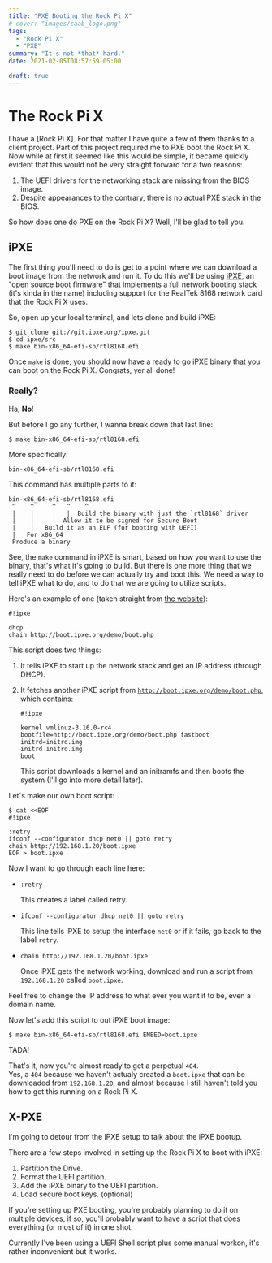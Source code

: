 ```yaml
---
title: "PXE Booting the Rock Pi X"
# cover: "images/caab_logo.png"
tags:
  - "Rock Pi X"
  - "PXE"
summary: "It's not *that* hard."
date: 2021-02-05T08:57:59-05:00

draft: true
---
```


# The Rock Pi X

I have a [Rock Pi X]. For that matter I have quite a few of them thanks to a client project. 
Part of this project required me to PXE boot the Rock Pi X. Now while at first it seemed like this would be simple, 
it became quickly evident that this would not be very straight forward for a two reasons:

1. The UEFI drivers for the networking stack are missing from the BIOS image.
2. Despite appearances to the contrary, there is no actual PXE stack in the BIOS.

So how does one do PXE on the Rock Pi X? Well, I'll be glad to tell you.

## iPXE

The first thing you'll need to do is get to a point where we can download a boot image from the network and run it. 
To do this we'll be using [iPXE](https://ipxe.org/), an "open source boot firmware" that implements a full network booting stack (it's kinda in the name) including support for the RealTek 8168 network card that the Rock Pi X uses.

So, open up your local terminal, and lets clone and build iPXE:

```shell
$ git clone git://git.ipxe.org/ipxe.git
$ cd ipxe/src
$ make bin-x86_64-efi-sb/rtl8168.efi
```

Once `make` is done, you should now have a ready to go iPXE binary that you can boot on the Rock Pi X. Congrats, yer all done!

### Really?

Ha, **No**!

But before I go any further, I wanna break down that last line:

```shell
$ make bin-x86_64-efi-sb/rtl8168.efi
```

More specifically:

```shell
bin-x86_64-efi-sb/rtl8168.efi
```

This command has multiple parts to it:

```shell
bin-x86_64-efi-sb/rtl8168.efi
 ^    ^     ^   ^    ^  
 |    |     |   |  Build the binary with just the `rtl8168` driver
 |    |     |  Allow it to be signed for Secure Boot
 |    |   Build it as an ELF (for booting with UEFI)
 |   For x86_64
 Produce a binary
```

<!-- - `bin`: Produce a binary
- `x86_64`: For x86_64
- `efi`: as a ELF (for booting with UEFI)
- `sb`: and make allow it to be signed for Secure Boot.
- `/`: Build the binary in the folder `bin-x86_64-efi-sb`
- `rtl8168.efi`: Build the binary with just the `rtl8168` driver. -->

See, the `make` command in iPXE is smart, based on how you want to use the binary, that's what it's going to build.
But there is one more thing that we really need to do before we can actually try and boot this.
We need a way to tell iPXE what to do, and to do that we are going to utilize scripts.

Here's an example of one (taken straight from [the website](https://ipxe.org/howto/chainloading#breaking_the_loop_with_an_embedded_script)):

```shell
#!ipxe
  
dhcp
chain http://boot.ipxe.org/demo/boot.php
```

This script does two things:

1. It tells iPXE to start up the network stack and get an IP address (through DHCP).
2. It fetches another iPXE script from [`http://boot.ipxe.org/demo/boot.php`](http://boot.ipxe.org/demo/boot.php), which contains:
   
    ```shell
    #!ipxe

    kernel vmlinuz-3.16.0-rc4 bootfile=http://boot.ipxe.org/demo/boot.php fastboot initrd=initrd.img
    initrd initrd.img
    boot
    ```

    This script downloads a kernel and an initramfs and then boots the system (I'll go into more detail later).

Let`s make our own boot script:

```shell
$ cat <<EOF
#!ipxe

:retry
ifconf --configurator dhcp net0 || goto retry
chain http://192.168.1.20/boot.ipxe
EOF > boot.ipxe
```

Now I want to go through each line here:

- ```shell
  :retry
  ```
  
  This creates a label called retry.

- ```shell
  ifconf --configurator dhcp net0 || goto retry
  ```
  
  This line tells iPXE to setup the interface `net0` or if it fails, go back to the label `retry`.

- ```shell
  chain http://192.168.1.20/boot.ipxe
  ```
  
  Once iPXE gets the network working, download and run a script from `192.168.1.20` called `boot.ipxe`.

Feel free to change the IP address to what ever you want it to be, even a domain name.

Now let's add this script to out iPXE boot image:

```shell
$ make bin-x86_64-efi-sb/rtl8168.efi EMBED=boot.ipxe
```

TADA!

That's it, now you're almost ready to get a perpetual `404`.  
Yes, a `404` because we haven't actualy created a `boot.ipxe` that can be downloaded from `192.168.1.20`, and almost because I still haven't told you how to get this running on a Rock Pi X.

<!-- ### Booting - Part 2

Now we need to write the `boot.ipxe` that lives on our server -->

## X-PXE

I'm going to detour from the iPXE setup to talk about the iPXE bootup.

There are a few steps involved in setting up the Rock Pi X to boot with iPXE:

1. Partition the Drive.
2. Format the UEFI partition.
3. Add the iPXE binary to the UEFI partition.
4. Load secure boot keys. (optional)

If you're setting up PXE booting, you're probably planning to do it on multiple devices, if so, you'll probably want to have a script that does everything (or most of it) in one shot.

Currently I've been using a UEFI Shell script plus some manual workon, it's rather inconvenient but it works.
